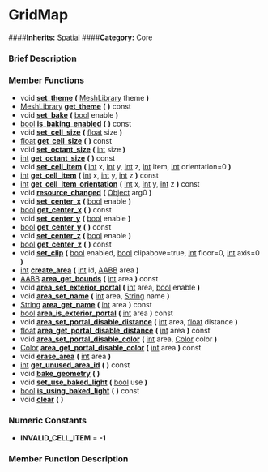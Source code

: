 #  GridMap  
####**Inherits:** [Spatial](class_spatial)
####**Category:** Core

###  Brief Description  


###  Member Functions 
  * void  **[set&#95;theme](#set_theme)**  **(** [MeshLibrary](class_meshlibrary) theme  **)**
  * [MeshLibrary](class_meshlibrary)  **[get&#95;theme](#get_theme)**  **(** **)** const
  * void  **[set&#95;bake](#set_bake)**  **(** [bool](class_bool) enable  **)**
  * [bool](class_bool)  **[is&#95;baking&#95;enabled](#is_baking_enabled)**  **(** **)** const
  * void  **[set&#95;cell&#95;size](#set_cell_size)**  **(** [float](class_float) size  **)**
  * [float](class_float)  **[get&#95;cell&#95;size](#get_cell_size)**  **(** **)** const
  * void  **[set&#95;octant&#95;size](#set_octant_size)**  **(** [int](class_int) size  **)**
  * [int](class_int)  **[get&#95;octant&#95;size](#get_octant_size)**  **(** **)** const
  * void  **[set&#95;cell&#95;item](#set_cell_item)**  **(** [int](class_int) x, [int](class_int) y, [int](class_int) z, [int](class_int) item, [int](class_int) orientation=0  **)**
  * [int](class_int)  **[get&#95;cell&#95;item](#get_cell_item)**  **(** [int](class_int) x, [int](class_int) y, [int](class_int) z  **)** const
  * [int](class_int)  **[get&#95;cell&#95;item&#95;orientation](#get_cell_item_orientation)**  **(** [int](class_int) x, [int](class_int) y, [int](class_int) z  **)** const
  * void  **[resource&#95;changed](#resource_changed)**  **(** [Object](class_object) arg0  **)**
  * void  **[set&#95;center&#95;x](#set_center_x)**  **(** [bool](class_bool) enable  **)**
  * [bool](class_bool)  **[get&#95;center&#95;x](#get_center_x)**  **(** **)** const
  * void  **[set&#95;center&#95;y](#set_center_y)**  **(** [bool](class_bool) enable  **)**
  * [bool](class_bool)  **[get&#95;center&#95;y](#get_center_y)**  **(** **)** const
  * void  **[set&#95;center&#95;z](#set_center_z)**  **(** [bool](class_bool) enable  **)**
  * [bool](class_bool)  **[get&#95;center&#95;z](#get_center_z)**  **(** **)** const
  * void  **[set&#95;clip](#set_clip)**  **(** [bool](class_bool) enabled, [bool](class_bool) clipabove=true, [int](class_int) floor=0, [int](class_int) axis=0  **)**
  * [int](class_int)  **[create&#95;area](#create_area)**  **(** [int](class_int) id, [AABB](class_aabb) area  **)**
  * [AABB](class_aabb)  **[area&#95;get&#95;bounds](#area_get_bounds)**  **(** [int](class_int) area  **)** const
  * void  **[area&#95;set&#95;exterior&#95;portal](#area_set_exterior_portal)**  **(** [int](class_int) area, [bool](class_bool) enable  **)**
  * void  **[area&#95;set&#95;name](#area_set_name)**  **(** [int](class_int) area, [String](class_string) name  **)**
  * [String](class_string)  **[area&#95;get&#95;name](#area_get_name)**  **(** [int](class_int) area  **)** const
  * [bool](class_bool)  **[area&#95;is&#95;exterior&#95;portal](#area_is_exterior_portal)**  **(** [int](class_int) area  **)** const
  * void  **[area&#95;set&#95;portal&#95;disable&#95;distance](#area_set_portal_disable_distance)**  **(** [int](class_int) area, [float](class_float) distance  **)**
  * [float](class_float)  **[area&#95;get&#95;portal&#95;disable&#95;distance](#area_get_portal_disable_distance)**  **(** [int](class_int) area  **)** const
  * void  **[area&#95;set&#95;portal&#95;disable&#95;color](#area_set_portal_disable_color)**  **(** [int](class_int) area, [Color](class_color) color  **)**
  * [Color](class_color)  **[area&#95;get&#95;portal&#95;disable&#95;color](#area_get_portal_disable_color)**  **(** [int](class_int) area  **)** const
  * void  **[erase&#95;area](#erase_area)**  **(** [int](class_int) area  **)**
  * [int](class_int)  **[get&#95;unused&#95;area&#95;id](#get_unused_area_id)**  **(** **)** const
  * void  **[bake&#95;geometry](#bake_geometry)**  **(** **)**
  * void  **[set&#95;use&#95;baked&#95;light](#set_use_baked_light)**  **(** [bool](class_bool) use  **)**
  * [bool](class_bool)  **[is&#95;using&#95;baked&#95;light](#is_using_baked_light)**  **(** **)** const
  * void  **[clear](#clear)**  **(** **)**

###  Numeric Constants  
  * **INVALID_CELL_ITEM** = **-1**

###  Member Function Description  
